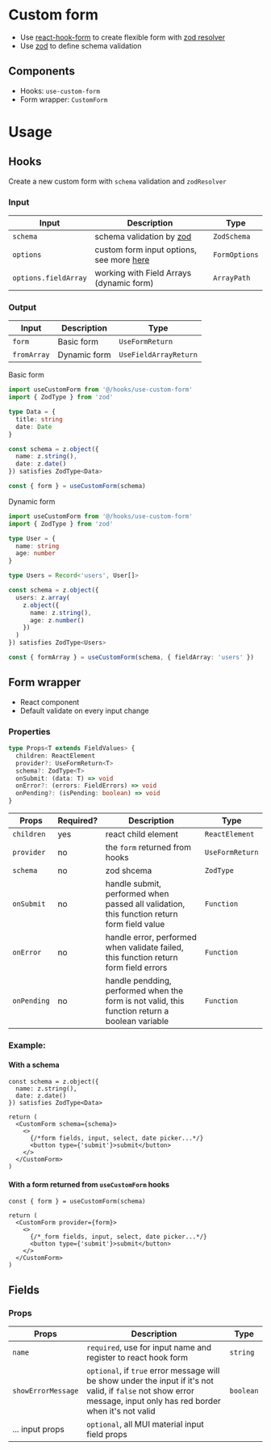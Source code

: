 # Custom form

- Use [react-hook-form](https://react-hook-form.com/) to create flexible form with [zod resolver](https://www.npmjs.com/package/@hookform/resolvers)
- Use [zod](https://zod.dev/) to define schema validation

## Components

- Hooks: `use-custom-form`
- Form wrapper: `CustomForm`

# Usage

## Hooks

Create a new custom form with `schema` validation and `zodResolver`

### Input

| Input                | Description                                                                              | Type          |
| -------------------- | ---------------------------------------------------------------------------------------- | ------------- |
| `schema`             | schema validation by [zod](https://zod.dev/)                                             | `ZodSchema`   |
| `options`            | custom form input options, see more [here](https://react-hook-form.com/ts/#UseFormProps) | `FormOptions` |
| `options.fieldArray` | working with Field Arrays (dynamic form)                                                 | `ArrayPath`   |

### Output

| Input       | Description  | Type                  |
| ----------- | ------------ | --------------------- |
| `form`      | Basic form   | `UseFormReturn`       |
| `fromArray` | Dynamic form | `UseFieldArrayReturn` |

Basic form

```ts
import useCustomForm from '@/hooks/use-custom-form'
import { ZodType } from 'zod'

type Data = {
  title: string
  date: Date
}

const schema = z.object({
  name: z.string(),
  date: z.date()
}) satisfies ZodType<Data>

const { form } = useCustomForm(schema)
```

Dynamic form

```ts
import useCustomForm from '@/hooks/use-custom-form'
import { ZodType } from 'zod'

type User = {
  name: string
  age: number
}

type Users = Record<'users', User[]>

const schema = z.object({
  users: z.array(
    z.object({
      name: z.string(),
      age: z.number()
    })
  )
}) satisfies ZodType<Users>

const { formArray } = useCustomForm(schema, { fieldArray: 'users' })
```

## Form wrapper

- React component
- Default validate on every input change

### Properties

```ts
type Props<T extends FieldValues> {
  children: ReactElement
  provider?: UseFormReturn<T>
  schema?: ZodType<T>
  onSubmit: (data: T) => void
  onError?: (errors: FieldErrors) => void
  onPending?: (isPending: boolean) => void
}
```

| Props       | Required? | Description                                                                                    | Type            |
| ----------- | --------- | ---------------------------------------------------------------------------------------------- | --------------- |
| `children`  | yes       | react child element                                                                            | `ReactElement`  |
| `provider`  | no        | the `form` returned from hooks                                                                 | `UseFormReturn` |
| `schema`    | no        | zod shcema                                                                                     | `ZodType`       |
| `onSubmit`  | no        | handle submit, performed when passed all validation, this function return form field value     | `Function`      |
| `onError`   | no        | handle error, performed when validate failed, this function return form field errors           | `Function`      |
| `onPending` | no        | handle pendding, performed when the form is not valid, this function return a boolean variable | `Function`      |

### Example:

#### With a schema

```tsx
const schema = z.object({
  name: z.string(),
  date: z.date()
}) satisfies ZodType<Data>

return (
  <CustomForm schema={schema}>
    <>
      {/*form fields, input, select, date picker...*/}
      <button type={'submit'}>submit</button>
    </>
  </CustomForm>
)
```

#### With a form returned from `useCustomForm` hooks

```tsx
const { form } = useCustomForm(schema)

return (
  <CustomForm provider={form}>
    <>
      {/*_form fields, input, select, date picker...*/}
      <button type={'submit'}>submit</button>
    </>
  </CustomForm>
)
```

## Fields

### Props

| Props              | Description                                                                                                                                                          | Type      |
| ------------------ | -------------------------------------------------------------------------------------------------------------------------------------------------------------------- | --------- |
| `name`             | `required`, use for input name and register to react hook form                                                                                                       | `string`  |
| `showErrorMessage` | `optional`, if `true` error message will be show under the input if it's not valid, if `false` not show error message, input only has red border when it's not valid | `boolean` |
| ... input props    | `optional`, all MUI material input field props                                                                                                                       |           |
